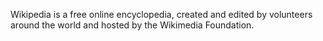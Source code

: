 Wikipedia is a free online encyclopedia, created and edited by volunteers around the world and hosted by the Wikimedia Foundation.